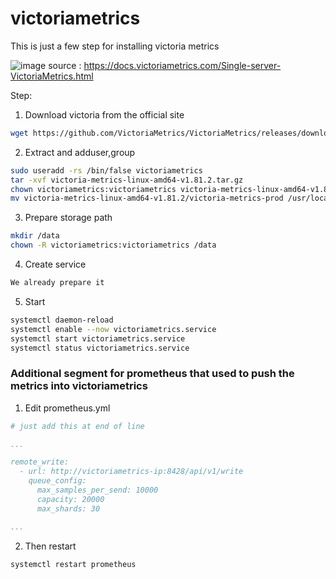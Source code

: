 # victoriametrics
This is just a few step for installing victoria metrics

![image](https://user-images.githubusercontent.com/95601942/194399009-86ce040b-2f05-4f5d-a113-0541e2929656.png)
source : https://docs.victoriametrics.com/Single-server-VictoriaMetrics.html


Step:

1. Download victoria from the official site

```bash
wget https://github.com/VictoriaMetrics/VictoriaMetrics/releases/download/v1.81.2/victoria-metrics-linux-amd64-v1.81.2.tar.gz
```

2. Extract and adduser,group
```bash
sudo useradd -rs /bin/false victoriametrics
tar -xvf victoria-metrics-linux-amd64-v1.81.2.tar.gz
chown victoriametrics:victoriametrics victoria-metrics-linux-amd64-v1.81.2/victoria-metrics-prod
mv victoria-metrics-linux-amd64-v1.81.2/victoria-metrics-prod /usr/local/bin/
```

3. Prepare storage path
```bash
mkdir /data
chown -R victoriametrics:victoriametrics /data
```

4. Create service
```bash
We already prepare it
```

5. Start
```bash
systemctl daemon-reload
systemctl enable --now victoriametrics.service
systemctl start victoriametrics.service
systemctl status victoriametrics.service
```

### Additional segment for prometheus that used to push the metrics into victoriametrics

1. Edit prometheus.yml

```yaml
# just add this at end of line

...

remote_write:
  - url: http://victoriametrics-ip:8428/api/v1/write
    queue_config:
      max_samples_per_send: 10000
      capacity: 20000
      max_shards: 30

...
```

2. Then restart

```bash
systemctl restart prometheus
```
